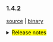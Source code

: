 ### 1.4.2 

 [source](https://github.com/seata/seata/archive/v1.4.2.zip) |
 [binary](https://github.com/seata/seata/releases/download/v1.4.2/seata-server-1.4.2.zip) 

<details>
  <summary><mark>Release notes</mark></summary>


  ### Seata 1.4.2 

Seata 1.4.2  发布。

Seata 是一款开源的分布式事务解决方案，提供高性能和简单易用的分布式事务服务。

此版本更新如下：

  ### feature：

  - [[#3172](https://github.com/seata/seata/pull/3172)] 支持undolog压缩
  - [[#3372](https://github.com/seata/seata/pull/3372)] 支持saga模式下用户自定义是否更新最后一次重试日志
  - [[#3411](https://github.com/seata/seata/pull/3411)] 支持配置seata服务器的线程池参数
  - [[#3348](https://github.com/seata/seata/pull/3348)] 支持redis哨兵模式
  - [[#2667](https://github.com/seata/seata/pull/2667)] 支持db和redis密码加解密
  - [[#3427](https://github.com/seata/seata/pull/3427)] 支持分布式锁接口
  - [[#3443](https://github.com/seata/seata/pull/3443)] 支持将`seata-server`的日志发送到`logstash`或`kafka`中，再存入`ElasticSearch`
  - [[#3486](https://github.com/seata/seata/pull/3486)] 支持Metrics增加事务分组属性
  - [[#3317](https://github.com/seata/seata/pull/3317)] 支持从zookeeper单一node获取多条配置功能
  - [[#2933](https://github.com/seata/seata/pull/2933)] 支持mysql sqlparser的antlr实现
  - [[#3228](https://github.com/seata/seata/pull/3228)] 支持 seata plugin. 比如:seata jackson parser oracle.
  - [[#3516](https://github.com/seata/seata/pull/3516)] 支持当注册中心和配置中心为consul时添加acl-token认证
  - [[#3116](https://github.com/seata/seata/pull/3116)] 支持配置 apolloService and apolloCluster
  - [[#3468](https://github.com/seata/seata/pull/3468)] 支持saga模式下任务循环执行


  ### bugfix：

  - [[#3258](https://github.com/seata/seata/pull/3258)] 修复AsyncWorker潜在的OOM问题
  - [[#3293](https://github.com/seata/seata/pull/3293)] 修复配置缓存获取值时类型不匹配的bug
  - [[#3241](https://github.com/seata/seata/pull/3241)] 禁止在多SQL的情况下使用 limit 和 order by 语法
  - [[#3406](https://github.com/seata/seata/pull/3406)] 修复当config.txt中包含特殊字符时，键值对无法被推上nacos
  - [[#3367](https://github.com/seata/seata/pull/3367)] 修复最后一个XA分支二阶段时偶发无法回滚的异常
  - [[#3418](https://github.com/seata/seata/pull/3418)] 修复 getGeneratedKeys 可能会取到历史的主键的问题
  - [[#3448](https://github.com/seata/seata/pull/3448)] 修复多个锁竞争失败时，仅删除单个锁，并优化锁竞争逻辑提升处理性能  
  - [[#3408](https://github.com/seata/seata/pull/3408)] 修复jar运行模式, 当第三方依赖分开打包时, this.getClass().getClassLoader()是null, 会报空指针异常
  - [[#3431](https://github.com/seata/seata/pull/3431)] 修复在读取配置时Property Bean可能还未初始化
  - [[#3413](https://github.com/seata/seata/pull/3413)] 修复回滚到savepoint以及releaseSavepoint的逻辑
  - [[#3451](https://github.com/seata/seata/pull/3451)] 修复当不使用本地事务且设置自动提交为true时，全局锁竞争失败会使得rm退出全局事务，导致全局锁在rm重试时失效，数据被脏写
  - [[#3481](https://github.com/seata/seata/pull/3481)] 修复当 consul client 获取集群信息报错时会导致刷新任务中断
  - [[#3491](https://github.com/seata/seata/pull/3491)] 修复README.md文件中的拼写错误
  - [[#3531](https://github.com/seata/seata/pull/3531)] 修复RedisTransactionStoreManager读取brachTransaction中的NPE
  - [[#3500](https://github.com/seata/seata/pull/3500)] 修复 oracle 和 postgreSql 不能查询出 column info 的问题
  - [[#3560](https://github.com/seata/seata/pull/3560)] 修复 Committing 状态的事务没有时间阈值问题
  - [[#3555](https://github.com/seata/seata/pull/3555)] 通过setBytes代替setBlob，避免高版本jdbc驱动工作异常
  - [[#3540](https://github.com/seata/seata/pull/3540)] 修复server发布打包时缺失文件
  - [[#3573](https://github.com/seata/seata/pull/3573)] 修复 README.md 文件中设计器路径错误
  - [[#3597](https://github.com/seata/seata/pull/3597)] 修复可能导致NPE的问题
  - [[#3574](https://github.com/seata/seata/pull/3574)] 修复EventBus.java文件中注释拼写错误
  - [[#3578](https://github.com/seata/seata/pull/3578)] 修复单元测试case里的UnfinishedStubbing异常
  - [[#3568](https://github.com/seata/seata/pull/3568)] 修复自动数据源代理因 ConcurrentHashMap.computeIfAbsent 导致的死锁问题
  - [[#3402](https://github.com/seata/seata/pull/3402)] 修复程序无法获取具有数据库名称的更新列
  - [[#3464](https://github.com/seata/seata/pull/3464)] 修复测试用例空指针异常和StackTraceLogger中错误的日志格式.
  - [[#3458](https://github.com/seata/seata/pull/3458)] 还原已删除的md
  - [[#3522](https://github.com/seata/seata/pull/3522)] 修复当DML影响行数为0时也去注册分支和插入undo_log的问题
  - [[#3635](https://github.com/seata/seata/pull/3635)] 修复zk节点路径转换为dataId错误
  - [[#3133](https://github.com/seata/seata/pull/3133)] 修复某些场景下无法重试全局锁的问题

  ### optimize： 

  - [[#3383](https://github.com/seata/seata/pull/3383)] 优化StatementProxyTest单元测试
  - [[#3341](https://github.com/seata/seata/pull/3341)] 可获取无file:前缀的配置文件
  - [[#3385](https://github.com/seata/seata/pull/3385)] 优化github action
  - [[#3175](https://github.com/seata/seata/pull/3175)] 重构雪花id算法
  - [[#3291](https://github.com/seata/seata/pull/3291)] 优化mysql连接参数
  - [[#3336](https://github.com/seata/seata/pull/3336)] 从环境变量中获取netty配置属性
  - [[#3369](https://github.com/seata/seata/pull/3369)] 添加github action的dockerHub秘钥
  - [[#3343](https://github.com/seata/seata/pull/3343)] 将CI程序从Travis CI迁移到Github Actions
  - [[#3365](https://github.com/seata/seata/pull/3365)] 修复ParameterParserTest测试用例
  - [[#3359](https://github.com/seata/seata/pull/3359)] 删除未使用的测试用例
  - [[#3397](https://github.com/seata/seata/pull/3397)] 添加更改记录文件夹
  - [[#3303](https://github.com/seata/seata/pull/3303)] 支持从nacos单一dataId中读取所有配置
  - [[#3380](https://github.com/seata/seata/pull/3380)] 优化globalTransactionScanner监听器
  - [[#3123](https://github.com/seata/seata/pull/3123)] seata-server的目录按版本号构建，且仅当profile为release-seata时才构建
  - [[#3415](https://github.com/seata/seata/pull/3415)] 优化 maven clean 插件可清除 distribution 目录
  - [[#3316](https://github.com/seata/seata/pull/3316)] 优化读取配置值时，属性bean可能未初始化  
  - [[#3420](https://github.com/seata/seata/pull/3420)] 优化枚举类并添加单元测试
  - [[#3533](https://github.com/seata/seata/pull/3533)] 添加获取当前对应事务角色接口
  - [[#3436](https://github.com/seata/seata/pull/3436)] 优化SQLType类中的错别字
  - [[#3439](https://github.com/seata/seata/pull/3439)] 调整springApplicationContextProvider的顺序以使得他可以在xml的bean之前被调用
  - [[#3248](https://github.com/seata/seata/pull/3248)] 优化负载均衡配置迁移到client节点下
  - [[#3156](https://github.com/seata/seata/pull/3156)] 优化SpringProxyUtils.findTargetClass的逻辑
  - [[#3441](https://github.com/seata/seata/pull/3441)] 优化starter的自动配置处理
  - [[#3466](https://github.com/seata/seata/pull/3466)] 优化采用equalsIgnoreCase()方法进行字符串比较
  - [[#3476](https://github.com/seata/seata/pull/3476)] 服务端参数传入hostname时将自动转换为ip
  - [[#3236](https://github.com/seata/seata/pull/3236)] 优化执行解锁操作的条件，减少不必要的store操作。
  - [[#3485](https://github.com/seata/seata/pull/3485)] 优化 ConfigurationFactory 中无用的try/catch
  - [[#3505](https://github.com/seata/seata/pull/3505)] 优化GlobalTransactionScanner类中无用的if判断
  - [[#3544](https://github.com/seata/seata/pull/3544)] 优化无法通过Statement#getGeneratedKeys时，只能获取到批量插入的第一个主键的问题
  - [[#3549](https://github.com/seata/seata/pull/3549)] 统一不同表中的xid字段的长度
  - [[#3551](https://github.com/seata/seata/pull/3551)] 调大RETRY_DEAD_THRESHOLD的值以及设置成可配置
  - [[#3589](https://github.com/seata/seata/pull/3589)] 使用JUnit API做异常检查
  - [[#3601](https://github.com/seata/seata/pull/3601)] 使`LoadBalanceProperties`与`spring-boot:2.x`及以上版本兼容
  - [[#3513](https://github.com/seata/seata/pull/3513)] Saga SpringBeanService调用器支持switch-json解析器
  - [[#3447](https://github.com/seata/seata/pull/3447)] 将xid和branchId放入MDC
  - [[#3318](https://github.com/seata/seata/pull/3318)] 使CLIENT_TABLE_META_CHECKER_INTERVAL可配置
  - [[#3371](https://github.com/seata/seata/pull/3371)] 添加applicationId到metric
  - [[#3459](https://github.com/seata/seata/pull/3459)] 删除重复的ValidadAddress代码
  - [[#3215](https://github.com/seata/seata/pull/3215)] 优化file模式下启动时的reload逻辑
  - [[#3383](https://github.com/seata/seata/pull/3383)] 优化 StatementProxyTest
  - [[#3631](https://github.com/seata/seata/pull/3631)] 优化 运行 nacos-config.py 参数问题
  - [[#3638](https://github.com/seata/seata/pull/3638)] 优化使用连表update和delete的SQL语法时错误提示
  - [[#3523](https://github.com/seata/seata/pull/3638)] 优化当使用oracle时调用releaseSavepoint()方法报异常的问题

  ### test

  - [[#3381](https://github.com/seata/seata/pull/3381)] 添加 TmClient 的测试用例
  - [[#3607](https://github.com/seata/seata/pull/3607)] 修正了EventBus单元测试中的bug
  - [[#3579](https://github.com/seata/seata/pull/3579)] 添加了StringFormatUtils 的测试用例


 非常感谢以下 contributors 的代码贡献。若有无意遗漏，请报告。

  - [slievrly](https://github.com/slievrly) 
  - [caohdgege](https://github.com/caohdgege) 
  - [a364176773](https://github.com/a364176773) 
  - [wangliang181230](https://github.com/wangliang181230)
  - [xingfudeshi](https://github.com/xingfudeshi)
  - [jsbxyyx](https://github.com/jsbxyyx) 
  - [selfishlover](https://github.com/selfishlover)
  - [l8189352](https://github.com/l81893521)
  - [Rubbernecker](https://github.com/Rubbernecker)
  - [lj2018110133](https://github.com/lj2018110133)
  - [github-ganyu](https://github.com/github-ganyu)
  - [dmego](https://github.com/dmego)
  - [spilledyear](https://github.com/spilledyear)
  - [hoverruan](https://github.com/hoverruan ) 
  - [anselleeyy](https://github.com/anselleeyy)
  - [Ifdevil](https://github.com/Ifdevil)
  - [lvxianzheng](https://github.com/lvxianzheng)
  - [MentosL](https://github.com/MentosL)
  - [lian88jian](https://github.com/lian88jian)
  - [litianyu1992](https://github.com/litianyu1992)
  - [xyz327](https://github.com/xyz327)
  - [13414850431](https://github.com/13414850431)
  - [xuande](https://github.com/xuande)
  - [tanggen](https://github.com/tanggen)
  - [eas5](https://github.com/eas5)
  - [nature80](https://github.com/nature80)
  - [ls9527](https://github.com/ls9527)
  - [drgnchan](https://github.com/drgnchan)
  - [imyangyong](https://github.com/imyangyong)
  - [sunlggggg](https://github.com/sunlggggg)
  - [long187](https://github.com/long187)
  - [h-zhi](https://github.com/h-zhi)
  - [StellaiYang](https://github.com/StellaiYang)
  - [slinpq](https://github.com/slinpq)
  - [sustly](https://github.com/sustly)
  - [cznc](https://github.com/cznc)
  - [squallliu](https://github.com/squallliu)
  - [81519434](https://github.com/81519434)
  - [luoxn28](https://github.com/luoxn28)


同时，我们收到了社区反馈的很多有价值的issue和建议，非常感谢大家。

   #### Link

   - **Seata:** https://github.com/seata/seata  
   - **Seata-Samples:** https://github.com/seata/seata-samples   
   - **Release:** https://github.com/seata/seata/releases
   - **WebSite:** https://seata.io

</details>
